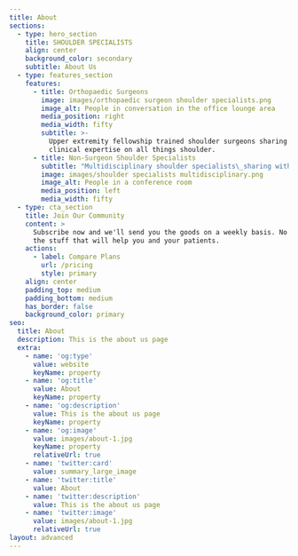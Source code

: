 ```yaml
---
title: About
sections:
  - type: hero_section
    title: SHOULDER SPECIALISTS
    align: center
    background_color: secondary
    subtitle: About Us
  - type: features_section
    features:
      - title: Orthopaedic Surgeons
        image: images/orthopaedic surgeon shoulder specialists.png
        image_alt: People in conversation in the office lounge area
        media_position: right
        media_width: fifty
        subtitle: >-
          Upper extremity fellowship trained shoulder surgeons sharing their
          clinical expertise on all things shoulder.
      - title: Non-Surgeon Shoulder Specialists
        subtitle: "Multidisciplinary shoulder specialists\_sharing with you the latest research, their clinical experiences, along with tips and tricks to help you level-up."
        image: images/shoulder specialists multidisciplinary.png
        image_alt: People in a conference room
        media_position: left
        media_width: fifty
  - type: cta_section
    title: Join Our Community
    content: >
      Subscribe now and we'll send you the goods on a weekly basis. No BS. Just
      the stuff that will help you and your patients.
    actions:
      - label: Compare Plans
        url: /pricing
        style: primary
    align: center
    padding_top: medium
    padding_bottom: medium
    has_border: false
    background_color: primary
seo:
  title: About
  description: This is the about us page
  extra:
    - name: 'og:type'
      value: website
      keyName: property
    - name: 'og:title'
      value: About
      keyName: property
    - name: 'og:description'
      value: This is the about us page
      keyName: property
    - name: 'og:image'
      value: images/about-1.jpg
      keyName: property
      relativeUrl: true
    - name: 'twitter:card'
      value: summary_large_image
    - name: 'twitter:title'
      value: About
    - name: 'twitter:description'
      value: This is the about us page
    - name: 'twitter:image'
      value: images/about-1.jpg
      relativeUrl: true
layout: advanced
---
```

